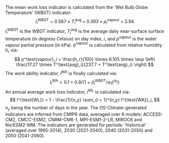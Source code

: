 The mean work loss indicator is calculated from the 'Wet Bulb Globe Temperature' (WBGT) indicator:
$$
I^\text{WBGT}_i = 0.567 \times T^\text{avg}_i + 0.393 \times p^\text{vapour}_i + 3.94
$$
$I^\text{WBGT}_i$ is the WBGT indicator, $T^\text{avg}_i$ is the average daily near-surface surface temperature (in degress Celsius) on day index, $i$, and $p^\text{vapour}$
is the water vapour partial pressure (in kPa). $p^\text{vapour}$ is calculated from relative humidity $h_r$ via:
$$
p^\text{vapour}_i = \frac{h_r}{100} \times 6.105 \times \exp \left( \frac{17.27 \times T^\text{avg}_i}{237.7 + T^\text{avg}_i} \right)
$$
The work ability indicator, $I^{\text{WA}}$ is finally calculated via:
$$
I^{\text{WA}}_i = 0.1 + 0.9 / \left( 1 + (I^\text{WBGT}_i / \alpha_1)^{\alpha_2} \right)
$$
An annual average work loss indicator, $I^{\text{WL}}$ is calculated via:
$$
I^{\text{WL}} = 1 - \frac{1}{n_y} \sum_{i = 1}^{n_y} I^{\text{WA}}_i,
$$
$n_y$ being the number of days in the year. The OS-Climate-generated indicators are inferred from CMIP6 data, averaged over 6 models: ACCESS-CM2, CMCC-ESM2, CNRM-CM6-1, MPI-ESM1-2-LR, MIROC6 and NorESM2-MM.
The indicators are generated for periods: 'historical' (averaged over 1995-2014), 2030 (2021-2040), 2040 (2031-2050) and 2050 (2041-2060).